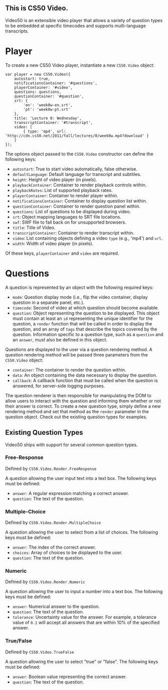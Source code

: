 This is CS50 Video.
---

Video50 is an extensible video player that allows a variety of question types to be embedded at specific timecodes and supports multi-language transcripts.

# Player

To create a new CS50 Video player, instantiate a new `CS50.Video` object:

    var player = new CS50.Video({
        autostart: true,
        notificationsContainer: '#questions',
        playerContainer: '#video',
        questions: questions,
        questionContainer: '#question',
        srt: {
            'en': 'week0w-en.srt',
            'pt': 'week0w-pt.srt'
        },
        title: 'Lecture 0: Wednesday',
        transcriptContainer: '#transcript',
        video: [
            { type: 'mp4', url: 'http://cdn.cs50.net/2011/fall/lectures/0/week0w.mp4?download' }
        ]
    });

The options object passed to the `CS50.Video` constructor can define the following keys:

* `autostart`: True to start video automatically, false otherwise.
* `defaultLanguage`: Default language for transcript and subtitles.
* `height`: Height of video player (in pixels).
* `playbackContainer`: Container to render playback controls within.
* `playbackRates`: List of supported playback rates.
* `playerContainer`: Container to render player within.
* `notificationsContainer`: Container to display question list within.
* `questionContainer`: Container to render question panel within.
* `questions`: List of questions to be displayed during video.
* `srt`: Object mapping languages to SRT file locations.
* `swf`: SWF file to fall back on for unsupported browsers.
* `title`: Title of Video.
* `transcriptContainer`: Container to render transcript within.
* `video`: List containing objects defining a video `type` (e.g., 'mp4') and `url`.
* `width`: Width of video player (in pixels).

Of these keys, `playerContainer` and `video` are required.

# Questions

A question is represented by an object with the following required keys:

* `mode`: Question display mode (i.e., flip the video container, display question in a separate panel, etc.).
* `timecode`: Second of video at which question should become available.
* `question`: Object representing the question to be displayed. This object must contain at least an `id` representing the unique identifier for the question, a `render` function that will be called in order to display the question, and an array of `tags` that describe the topics covered by the question. Information specific to a question type, such as a `question` and an `answer`, must also be defined in this object.

Questions are displayed to the user via a question rendering method. A question rendering method will be passed three parameters from the `CS50.Video` object:

* `container`: The container to render the question within.
* `data`: An object containing the data necessary to display the question.
* `callback`: A callback function that must be called when the question is answered, for server-side logging purposes.

The question renderer is then responsible for manipulating the DOM to allow users to interact with the question and informing them whether or not their answer is correct. To create a new question type, simply define a new rendering method and set that method as the `render` parameter in the question object. Check out the existing question types for examples.

## Existing Question Types

Video50 ships with support for several common question types.

### Free-Response

Defined by `CS50.Video.Render.FreeResponse`

A question allowing the user input text into a text box. The following keys must be defined:

* `answer`: A regular expression matching a correct answer.
* `question`: The text of the question.

### Multiple-Choice

Defined by `CS50.Video.Render.MultipleChoice`

A question allowing the user to select from a list of choices. The following keys must be defined:

* `answer`: The index of the correct answer.
* `choices`: Array of choices to be displayed to the user.
* `question`: The text of the question.

### Numeric

Defined by `CS50.Video.Render.Numeric`

A question allowing the user to input a number into a text box. The following keys must be defined:

* `answer`: Numerical answer to the question.
* `question`: The text of the question.
* `tolerance`: Uncertainty value for the answer. For example, a tolerance value of `0.1` will accept all answers that are within 10% of the specified answer.

### True/False

Defined by `CS50.Video.TrueFalse`

A question allowing the user to select "true" or "false". The following keys must be defined:

* `answer`: Boolean value representing the correct answer.
* `question`: The text of the question.
